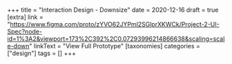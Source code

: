 +++
title = "Interaction Design - Downsize"
date = 2020-12-16
draft = true
[extra]
link = "https://www.figma.com/proto/zYVO62JYPml2SGlprXKWCk/Project-2-UI-Spec?node-id=1%3A2&viewport=173%2C392%2C0.07293996214866638&scaling=scale-down"
linkText = "View Full Prototype"
[taxonomies]
categories = ["design"]
tags = []
+++

